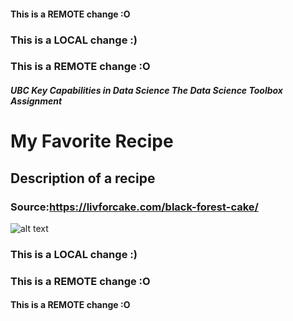 #### This is a REMOTE change :O

### This is a LOCAL change :)
### This is a REMOTE change :O

#### *UBC Key Capabilities in Data Science The Data Science Toolbox Assignment*

# My Favorite Recipe

## Description of a recipe

### Source:https://livforcake.com/black-forest-cake/

![alt text](https://livforcake.com/wp-content/uploads/2017/07/black-forest-cake-6.jpg)

### This is a LOCAL change :)
### This is a REMOTE change :O

#### This is a REMOTE change :O

